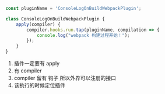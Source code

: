 ```js
const pluginName = 'ConsoleLogOnBuildWebpackPlugin';

class ConsoleLogOnBuildWebpackPlugin {
    apply(compiler) {
        compiler.hooks.run.tap(pluginName, compilation => {
            console.log("webpack 构建过程开始！");
        });
    }
}
```
1. 插件一定要有 apply
2. 有 compiler
3. compiler 留有 钩子 所以外界可以注册的接口
4. 该执行的时候定位插件